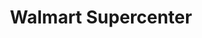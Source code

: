 ---
title: "Walmart Supercenter"
url: /memphis/walmart-supercenter-austin-peay-highway/
shop: Supermarkt
---